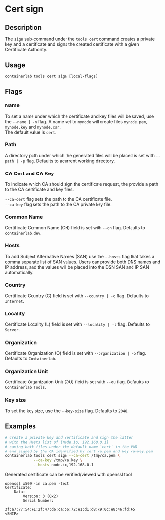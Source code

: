 # Cert sign

## Description

The `sign` sub-command under the `tools cert` command creates a private key and a certificate and signs the created certificate with a given Certificate Authority.

## Usage

`containerlab tools cert sign [local-flags]`

## Flags

### Name

To set a name under which the certificate and key files will be saved, use the `--name | -n` flag. A name set to `mynode` will create files `mynode.pem`, `mynode.key` and `mynode.csr`.  
The default value is `cert`.

### Path

A directory path under which the generated files will be placed is set with `--path | -p` flag. Defaults to acurrent working directory.

### CA Cert and CA Key

To indicate which CA should sign the certificate request, the provide a path to the CA certificate and key files.

`--ca-cert` flag sets the path to the CA certificate file.  
`--ca-key` flag sets the path to the CA private key file.

### Common Name

Certificate Common Name (CN) field is set with `--cn` flag. Defaults to `containerlab.dev`.

### Hosts

To add Subject Alternative Names (SAN) use the `--hosts` flag that takes a comma separate list of SAN values. Users can provide both DNS names and IP address, and the values will be placed into the DSN SAN and IP SAN automatically.

### Country

Certificate Country (C) field is set with `--country | -c` flag. Defaults to `Internet`.

### Locality

Certificate Locality (L) field is set with `--locality | -l` flag. Defaults to `Server`.

### Organization

Certificate Organization (O) field is set with `--organization | -o` flag. Defaults to `Containerlab`.

### Organization Unit

Certificate Organization Unit (OU) field is set with `--ou` flag. Defaults to `Containerlab Tools`.

### Key size

To set the key size, use the `--key-size` flag. Defaults to `2048`.

## Examples

```bash
# create a private key and certificate and sign the latter
# with the Hosts list of [node.io, 192.168.0.1]
# saving both files under the default name `cert` in the PWD
# and signed by the CA identified by cert ca.pem and key ca-key.pem
containerlab tools cert sign --ca-cert /tmp/ca.pem \
             --ca-key /tmp/ca.key \
             --hosts node.io,192.168.0.1
```

Generated certificate can be verified/viewed with openssl tool:

```
openssl x509 -in ca.pem -text
Certificate:
    Data:
        Version: 3 (0x2)
        Serial Number:
            3f:a7:77:54:e1:2f:47:d6:ca:56:72:e1:d1:d8:c9:0c:e8:46:fd:65
<SNIP>
```
